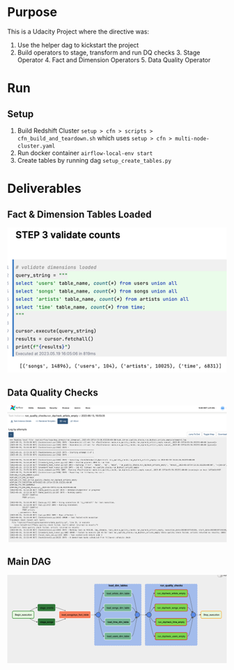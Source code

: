 # Purpose

This is a Udacity Project where the directive was:

1. Use the helper dag to kickstart the project
2. Build operators to stage, transform and run DQ checks
   3. Stage Operator
   4. Fact and Dimension Operators
   5. Data Quality Operator

# Run
## Setup
1. Build Redshift Cluster `setup > cfn > scripts > cfn_build_and_teardown.sh` which uses `setup > cfn > multi-node-cluster.yaml`
2. Run docker container `airflow-local-env start`
2. Create tables by running dag `setup_create_tables.py`

# Deliverables
## Fact & Dimension Tables Loaded

![Dimension Tables Loaded](./images/dimension_tables_loaded.png)

## Data Quality Checks

![Data Quality Checks](./images/dq_check_failure.png)

## Main DAG

![Main DAG](./images/main_dag_e2e.png)
